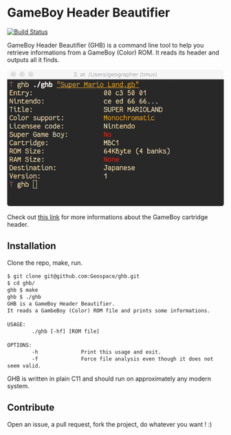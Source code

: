 # GameBoy Header Beautifier

[![Build Status](https://travis-ci.org/Geospace/ghb.svg?branch=master)](https://travis-ci.org/Geospace/ghb)

GameBoy Header Beautifier (GHB) is a command line tool to help you retrieve
informations from a GameBoy (Color) ROM. It reads its header and outputs
all it finds.

<p align="center">
  <img src="screenshot.png" alt="Screenshot" width="512px" style="max-width:100%">
</p>

Check out [this link](http://gbdev.gg8.se/wiki/articles/The_Cartridge_Header)
for more informations about the GameBoy cartridge header.

## Installation

Clone the repo, make, run.

``` terminal
$ git clone git@github.com:Geospace/ghb.git
$ cd ghb/
ghb $ make
ghb $ ./ghb
GHB is a GameBoy Header Beautifier.
It reads a GambeBoy (Color) ROM file and prints some informations.

USAGE:
        ./ghb [-hf] [ROM file]

OPTIONS:
        -h              Print this usage and exit.
        -f              Force file analysis even though it does not seem valid.
```

GHB is written in plain C11 and should run on approximately any modern system.

## Contribute

Open an issue, a pull request, fork the project, do whatever you want ! :)
